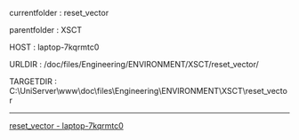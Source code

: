 currentfolder : reset_vector

parentfolder : XSCT

HOST : laptop-7kqrmtc0

URLDIR : /doc/files/Engineering/ENVIRONMENT/XSCT/reset_vector/

TARGETDIR : C:\UniServer\www\doc\files\Engineering\ENVIRONMENT\XSCT\reset_vector
___
[reset_vector - laptop-7kqrmtc0](http://laptop-7kqrmtc0/doc/files/Engineering/ENVIRONMENT/XSCT/reset_vector/open-command-prompt-here.html)
